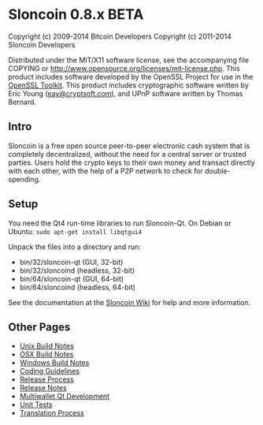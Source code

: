 Sloncoin 0.8.x BETA
====================

Copyright (c) 2009-2014 Bitcoin Developers
Copyright (c) 2011-2014 Sloncoin Developers

Distributed under the MIT/X11 software license, see the accompanying
file COPYING or http://www.opensource.org/licenses/mit-license.php.
This product includes software developed by the OpenSSL Project for use in the [OpenSSL Toolkit](http://www.openssl.org/). This product includes
cryptographic software written by Eric Young ([eay@cryptsoft.com](mailto:eay@cryptsoft.com)), and UPnP software written by Thomas Bernard.


Intro
---------------------
Sloncoin is a free open source peer-to-peer electronic cash system that is
completely decentralized, without the need for a central server or trusted
parties.  Users hold the crypto keys to their own money and transact directly
with each other, with the help of a P2P network to check for double-spending.


Setup
---------------------
You need the Qt4 run-time libraries to run Sloncoin-Qt. On Debian or Ubuntu:
	`sudo apt-get install libqtgui4`

Unpack the files into a directory and run:

- bin/32/sloncoin-qt (GUI, 32-bit)
- bin/32/sloncoind (headless, 32-bit)
- bin/64/sloncoin-qt (GUI, 64-bit)
- bin/64/sloncoind (headless, 64-bit)

See the documentation at the [Sloncoin Wiki](http://sloncoin.info)
for help and more information.


Other Pages
---------------------
- [Unix Build Notes](build-unix.md)
- [OSX Build Notes](build-osx.md)
- [Windows Build Notes](build-msw.md)
- [Coding Guidelines](coding.md)
- [Release Process](release-process.md)
- [Release Notes](release-notes.md)
- [Multiwallet Qt Development](multiwallet-qt.md)
- [Unit Tests](unit-tests.md)
- [Translation Process](translation_process.md)
